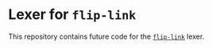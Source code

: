 # Lexer for `flip-link`

This repository contains future code for the [`flip-link`](https://github.com/knurling-rs/flip-link) lexer.